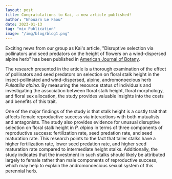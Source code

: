 ```yaml
---
layout: post
title: Congratulations to Kai, a new article published!
author: "Ehouarn Le Faou"
date: 2023-01-13
tag: "mix Publication"
image: "/img/blog/blog1.png"
---
```


Exciting news from our group as Kai's article, "Disruptive selection via pollinators and seed predators on the height of flowers on a wind-dispersed alpine herb" has been published in [American Journal of Botany](https://doi.org/10.1002/ajb2.16073). 

The research presented in the article is a thorough examination of the effect of pollinators and seed predators on selection on floral stalk height in the insect-pollinated and wind-dispersed, alpine, andromonoecious herb <i>Pulsatilla alpina</i>. By measuring the resource status of individuals and investigating the association between floral stalk height, floral morphology, and floral sex allocation, the study provides valuable insights into the costs and benefits of this trait.

One of the major findings of the study is that stalk height is a costly trait that affects female reproductive success via interactions with both mutualists and antagonists. The study also provides evidence for unusual disruptive selection on floral stalk height in <i>P. alpina</i> in terms of three components of reproductive success: fertilization rate, seed predation rate, and seed maturation rate. This research points to the fact that taller stalks have a higher fertilization rate, lower seed predation rate, and higher seed maturation rate compared to intermediate height stalks. Additionally, the study indicates that the investment in such stalks should likely be attributed largely to female rather than male components of reproductive success, which may help to explain the andromonoecious sexual system of this perennial herb.
